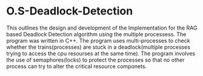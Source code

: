 # O.S-Deadlock-Detection
This outlines the design and development of the Implementation for the RAG based Deadlock Detection algorithm using the multiple processess. The program was written in C++. The program uses multi-processes to check whether the trains(processes) are stuck in a deadlock(multiple processes trying to access the cpu resourses at the same time). The program involves the use of semaphores(locks) to protect the processes so that no other process can try to alter the critical resource componets.
